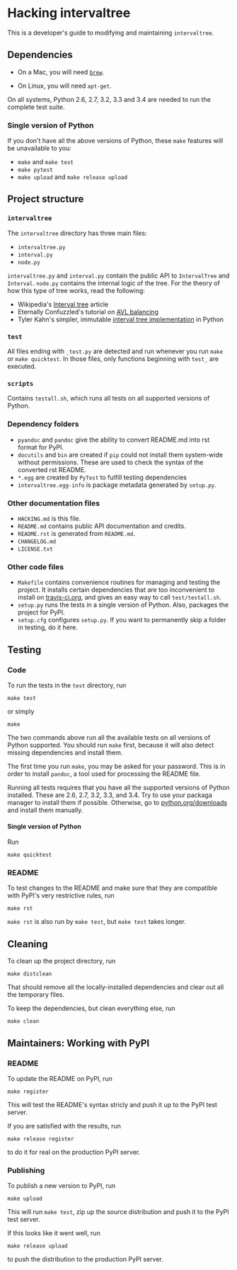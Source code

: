 Hacking intervaltree
====================

This is a developer's guide to modifying and maintaining `intervaltree`.

## Dependencies

* On a Mac, you will need [`brew`][brew].

* On Linux, you will need `apt-get`.

On all systems, Python 2.6, 2.7, 3.2, 3.3 and 3.4 are needed to run the complete test suite. 

### Single version of Python

If you don't have all the above versions of Python, these `make` features will be unavailable to you:

* `make` and `make test`
* `make pytest`
* `make upload` and `make release upload`
     

## Project structure

### `intervaltree`

The `intervaltree` directory has three main files:

* `intervaltree.py`
* `interval.py`
* `node.py`

`intervaltree.py` and `interval.py` contain the public API to `IntervalTree` and `Interval`. `node.py` contains the internal logic of the tree. For the theory of how this type of tree works, read the following:

* Wikipedia's [Interval tree][Wiki intervaltree] article
* Eternally Confuzzled's tutorial on [AVL balancing][Confuzzled AVL tree]
* Tyler Kahn's simpler, immutable [interval tree implementation][Kahn intervaltree] in Python
 
### `test`

All files ending with `_test.py` are detected and run whenever you run `make` or `make quicktest`. In those files, only functions beginning with `test_` are executed.

### `scripts`

Contains `testall.sh`, which runs all tests on all supported versions of Python.

### Dependency folders

* `pyandoc` and `pandoc` give the ability to convert README.md into rst format for PyPI.
* `docutils` and `bin` are created if `pip` could not install them system-wide without permissions. These are used to check the syntax of the converted rst README.
* `*.egg` are created by `PyTest` to fulfill testing dependencies
* `intervaltree.egg-info` is package metadata generated by `setup.py`.

### Other documentation files

* `HACKING.md` is this file.
* `README.md` contains public API documentation and credits.
* `README.rst` is generated from `README.md`.
* `CHANGELOG.md`
* `LICENSE.txt`

### Other code files

* `Makefile` contains convenience routines for managing and testing the project. It installs certain dependencies that are too inconvenient to install on [travis-ci.org][], and gives an easy way to call `test/testall.sh`.
* `setup.py` runs the tests in a single version of Python. Also, packages the project for PyPI.
* `setup.cfg` configures `setup.py`. If you want to permanently skip a folder in testing, do it here.


## Testing

### Code

To run the tests in the `test` directory, run

    make test

or simply

    make

The two commands above run all the available tests on all versions of Python supported. You should run `make` first, because it will also detect missing dependencies and install them.

The first time you run `make`, you may be asked for your password. This is in order to install `pandoc`, a tool used for processing the README file.

Running all tests requires that you have all the supported versions of Python installed. These are 2.6, 2.7, 3.2, 3.3, and 3.4. Try to use your packaga manager to install them if possible. Otherwise, go to [python.org/downloads][] and install them manually.

#### Single version of Python

Run

    make quicktest

### README

To test changes to the README and make sure that they are compatible with PyPI's very restrictive rules, run

    make rst

`make rst` is also run by `make test`, but `make test` takes longer.


## Cleaning

To clean up the project directory, run 
    
    make distclean
    
That should remove all the locally-installed dependencies and clear out all the temporary files.

To keep the dependencies, but clean everything else, run

    make clean


## Maintainers: Working with PyPI

### README

To update the README on PyPI, run

    make register

This will test the README's syntax stricly and push it up to the PyPI test server.
 
If you are satisfied with the results, run

    make release register

to do it for real on the production PyPI server.

### Publishing

To publish a new version to PyPI, run

    make upload

This will run `make test`, zip up the source distribution and push it to the PyPI test server.

If this looks like it went well, run

    make release upload

to push the distribution to the production PyPI server.


[brew]: http://brew.sh/
[python.org/downloads]: http://www.python.org/downloads
[travis-ci.org]: https://travis-ci.org/
[Confuzzled AVL tree]: http://www.eternallyconfuzzled.com/tuts/datastructures/jsw_tut_avl.aspx
[Wiki intervaltree]: http://en.wikipedia.org/wiki/Interval_tree
[Kahn intervaltree]: http://zurb.com/forrst/posts/Interval_Tree_implementation_in_python-e0K
